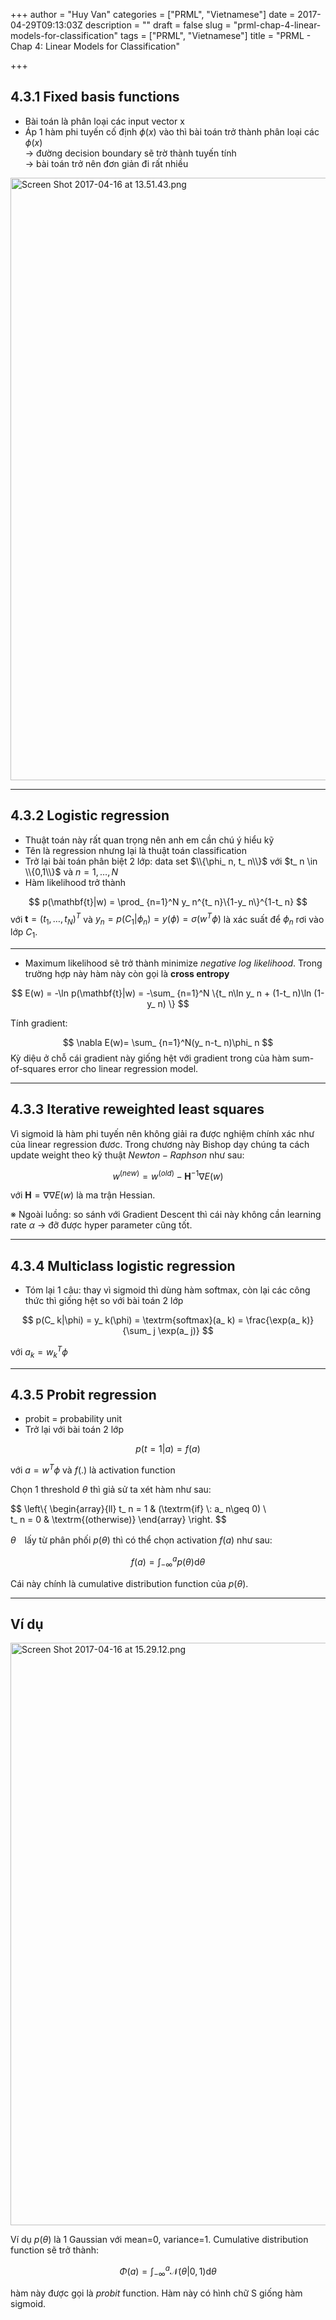 +++
author = "Huy Van"
categories = ["PRML", "Vietnamese"]
date = 2017-04-29T09:13:03Z
description = ""
draft = false
slug = "prml-chap-4-linear-models-for-classification"
tags = ["PRML", "Vietnamese"]
title = "PRML - Chap 4: Linear Models for Classification"

+++


## 4.3.1 Fixed basis functions

* Bài toán là phân loại các input vector x
* Áp 1 hàm phi tuyến cố định $\phi(x)$ vào thì bài toán trở thành phân loại các $\phi(x)$ <br> → đường decision boundary sẽ trờ thành tuyến tính 
<br> → bài toán trở nên đơn giản đi rất nhiều 
<img width="964" alt="Screen Shot 2017-04-16 at 13.51.43.png" src="https://galapagos.qiita.com/files/b4decfad-1fa1-ea8d-dfab-b717932ab559.png">

---
## 4.3.2 Logistic regression
* Thuật toán này rất quan trọng nên anh em cần chú ý hiểu kỹ
* Tên là regression nhưng lại là thuật toán classification
* Trở lại bài toán phân biệt 2 lớp: data set $\\{\phi_ n, t_ n\\}$ với $t_ n \in \\{0,1\\}$ và $n=1,\ldots,N$
* Hàm likelihood trở thành

$$
p(\mathbf{t}|w) = \prod_ {n=1}^N y_ n^{t_ n}\{1-y_ n\}^{1-t_ n}
$$
với $\mathbf{t} = (t_ 1,\ldots,t_ N)^T$ và $y_ n = p(C_ 1 | \phi_ n)=y(\phi) = \sigma(w^T\phi)$ là xác suất để $\phi_ n$ rơi vào lớp $C_ 1$.

---
* Maximum likelihood sẽ trở thành minimize *negative log likelihood*. Trong trường hợp này hàm này còn gọi là **cross entropy**

$$
E(w) = -\ln p(\mathbf{t}|w) = -\sum_ {n=1}^N \{t_ n\ln y_ n + (1-t_ n)\ln (1-y_ n) \}
$$

 Tính gradient:

$$
\nabla E(w)= \sum_ {n=1}^N(y_ n-t_ n)\phi_ n
$$
Kỳ diệu ở chỗ cái gradient này giống hệt với gradient trong của hàm sum-of-squares error cho linear regression model.

---
## 4.3.3 Iterative reweighted least squares

Vì sigmoid là hàm phi tuyến nên không giải ra được nghiệm chính xác như của linear regression đươc. Trong chương này Bishop dạy chúng ta cách update weight theo kỹ thuật  $Newton-Raphson$ như sau:

$$
w^{(new)} = w^{(old)} - \mathbf{H}^{-1}\nabla E(w)
$$

với $\mathbf{H} = \nabla\nabla E(w)$ là ma trận Hessian.

※ Ngoài luồng: so sánh với Gradient Descent thì cái này không cần learning rate $\alpha$ → đỡ được hyper parameter cũng tốt.

---
## 4.3.4 Multiclass logistic regression

* Tóm lại 1 câu: thay vì sigmoid thì dùng hàm softmax, còn lại các công thức thì giống hệt so với bài toán 2 lớp

$$
p(C_ k|\phi) = y_ k(\phi) = \textrm{softmax}(a_ k) = \frac{\exp(a_ k)}{\sum_ j \exp(a_ j)}
$$

với $a_ k = w_ k^T\phi$

---
## 4.3.5 Probit regression

* probit = probability unit
* Trở lại với bài toán 2 lớp

$$
p(t=1|a) = f (a)
$$

với $a=w^T\phi$ và $f(.)$ là activation function

Chọn 1 threshold $\theta$ thì giả sử ta xét hàm như sau:

$$
\left\\{
\begin{array}{ll}
t_ n = 1 & (\textrm{if} \\: a_ n\geq 0) \\\
t_ n = 0 & \textrm{(otherwise)}
\end{array}
\right.
$$

$\theta$　lấy từ phân phối $p(\theta)$ thì có thể chọn activation $f(a)$ như sau:

$$
f(a) = \int_ {-\infty}^a p(\theta) \mathrm{d}\theta
$$

Cái này chính là cumulative distribution function của $p(\theta)$.

---
## Ví dụ

<img width="932" alt="Screen Shot 2017-04-16 at 15.29.12.png" src="https://galapagos.qiita.com/files/34b65ebf-1cd2-7536-eed2-b84947ac2111.png">

Ví dụ $p(\theta)$ là 1 Gaussian với mean=0, variance=1. Cumulative distribution function sẽ trở thành:

$$
\Phi(a) = \int_ {-\infty}^a \mathcal{N}(\theta|0,1) \mathrm{d}\theta
$$

hàm này được gọi là *probit* function. Hàm này có hình chữ S giống hàm sigmoid.

